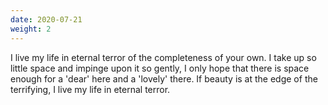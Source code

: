 ```yaml
---
date: 2020-07-21
weight: 2
---
```


<div class="verse">I live my life in eternal terror
of the completeness of your own.
I take up so little space
and impinge upon it so gently,
I only hope that there is space enough
for a 'dear' here and a 'lovely' there.
If beauty is at the edge of the terrifying,
I live my life in eternal terror.</div>
